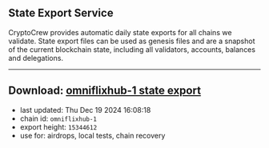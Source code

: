 ## State Export Service
CryptoCrew provides automatic daily state exports for all chains we validate. State export files can be used as genesis files and are a snapshot of the current blockchain state, including all validators, accounts, balances and delegations.

---
**Download: [omniflixhub-1 state export](https://dl-eu2.ccvalidators.com/SERVICE/omniflixhub/omniflixhub-1_export_15344612.json)**
---

- last updated: Thu Dec 19 2024 16:08:18
- chain id: `omniflixhub-1`
- export height: `15344612`
- use for: airdrops, local tests, chain recovery
